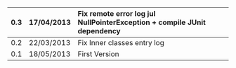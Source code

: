 | 0.3 | 17/04/2013 | Fix remote error log jul NullPointerException + compile JUnit dependency |
|:----|:-----------|:-------------------------------------------------------------------------|
| 0.2 | 22/03/2013 | Fix Inner classes entry log |
| 0.1 | 18/05/2013 | First Version |